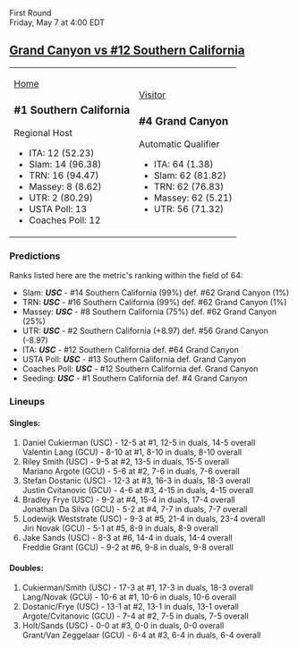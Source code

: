First Round  
Friday, May 7 at 4:00 EDT
## [Grand Canyon vs #12 Southern California](https://www.ncaa.com/game/5833381) 

<table><tr><td>  

[Home](https://www.ncaa.com/sites/default/files/images/logos/schools/s/southern-california.70.png)  

### #1 Southern California  

Regional Host  
- ITA: 12 (52.23)  
- Slam: 14 (96.38)  
- TRN: 16 (94.47)  
- Massey: 8 (8.62)  
- UTR: 2 (80.29)  
- USTA Poll: 13  
- Coaches Poll: 12  

</td><td>  

[Visitor](https://www.ncaa.com/sites/default/files/images/logos/schools/g/grand-canyon.70.png)  

### #4 Grand Canyon  

Automatic Qualifier  
- ITA: 64 (1.38)  
- Slam: 62 (81.82)  
- TRN: 62 (76.83)  
- Massey: 62 (5.21)  
- UTR: 56 (71.32)  

</td></tr></table>  

### Predictions  

Ranks listed here are the metric's ranking within the field of 64:  
- Slam: ***USC*** - #14 Southern California (99%) def. #62 Grand Canyon (1%)  
- TRN: ***USC*** - #16 Southern California (99%) def. #62 Grand Canyon (1%)  
- Massey: ***USC*** - #8 Southern California (75%) def. #62 Grand Canyon (25%)  
- UTR: ***USC*** - #2 Southern California (+8.97) def. #56 Grand Canyon (-8.97)  
- ITA: ***USC*** - #12 Southern California def. #64 Grand Canyon  
- USTA Poll: ***USC*** - #13 Southern California def. Grand Canyon  
- Coaches Poll: ***USC*** - #12 Southern California def. Grand Canyon  
- Seeding: ***USC*** - #1 Southern California def. #4 Grand Canyon  

### Lineups  

#### Singles:  
1. Daniel Cukierman (USC) - 12-5 at #1, 12-5 in duals, 14-5 overall  
   Valentin Lang (GCU) - 8-10 at #1, 8-10 in duals, 8-10 overall
2. Riley Smith (USC) - 9-5 at #2, 13-5 in duals, 15-5 overall  
   Mariano Argote (GCU) - 5-6 at #2, 7-6 in duals, 7-6 overall
3. Stefan Dostanic (USC) - 12-3 at #3, 16-3 in duals, 18-3 overall  
   Justin Cvitanovic (GCU) - 4-6 at #3, 4-15 in duals, 4-15 overall
4. Bradley Frye (USC) - 9-2 at #4, 15-4 in duals, 17-4 overall  
   Jonathan Da Silva (GCU) - 5-2 at #4, 7-7 in duals, 7-7 overall
5. Lodewijk Weststrate (USC) - 9-3 at #5, 21-4 in duals, 23-4 overall  
   Jiri Novak (GCU) - 5-1 at #5, 8-9 in duals, 8-9 overall
6. Jake Sands (USC) - 8-3 at #6, 14-4 in duals, 14-4 overall  
   Freddie Grant (GCU) - 9-2 at #6, 9-8 in duals, 9-8 overall

#### Doubles:  
1. Cukierman/Smith (USC) - 17-3 at #1, 17-3 in duals, 18-3 overall  
   Lang/Novak (GCU) - 10-6 at #1, 10-6 in duals, 10-6 overall
2. Dostanic/Frye (USC) - 13-1 at #2, 13-1 in duals, 13-1 overall  
   Argote/Cvitanovic (GCU) - 7-4 at #2, 7-5 in duals, 7-5 overall
3. Holt/Sands (USC) - 0-0 at #3, 0-0 in duals, 0-0 overall  
   Grant/Van Zeggelaar (GCU) - 6-4 at #3, 6-4 in duals, 6-4 overall